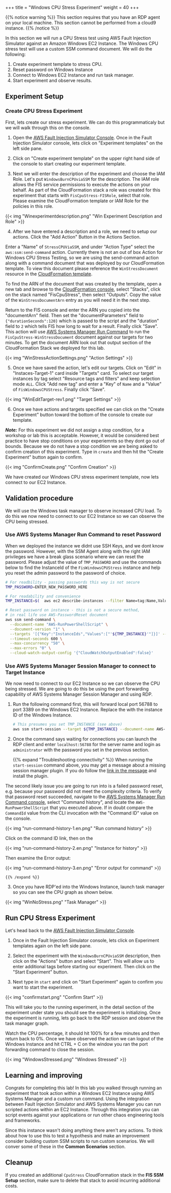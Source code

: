 +++
title = "Windows CPU Stress Experiment"
weight = 40
+++

{{% notice warning %}}
This section requires that you have an RDP agent on your local machine. This section cannot be performed from a cloud9 instance. 
{{% /notice %}}

In this section we will run a CPU Stress test using AWS Fault Injection Simulator against an Amazon Windows EC2 Instance. The Windows CPU stress test will use a custom SSM command document. We will do the following: 

1. Create experiment template to stress CPU.
2. Reset password on Windows Instance
2. Connect to Windows EC2 Instance and run task manager.
3. Start experiment and observe results.

## Experiment Setup 

### Create CPU Stress Experiment

First, lets create our stress experiment. We can do this programmaticaly but we will walk through this on the console. 

1. Open the [AWS Fault Injection Simulator Console](https://console.aws.amazon.com/fis/home?#Home). Once in the Fault Injection Simulator console, lets click on "Experiment templates" on the left side pane. 

2. Click on "Create experiment template" on  the upper right hand side of the console to start creating our experiment template. 

3. Next we will enter the description of the experiment and choose the IAM Role. Let's put `WindowsBurnCPUviaSSM` for the description. The IAM role allows the FIS service permissions to execute the actions on your behalf. As part of the CloudFormation stack a role was created for this experiment that starts with `FisCpuStress-FISRole`, select that role. Please examine the CloudFormation template or IAM Role for the policies in this role. 

{{< img "Winexperimentdescription.png" "Win Experiment Description and Role" >}}

4. After we have entered a description and a role, we need to setup our actions. Click the "Add Action" Button in the Actions Section. 

Enter a "Name" of `StressCPUViaSSM`, and under "Action Type" select the `aws:ssm:send-command` action. Currently there is not an out of box Action for Windows CPU Stress Testing, so we are using the send-command action along with a command document that was deployed by our CloudFormation template. To view this document please reference the `WinStressDocument` resource in the [CloudFormation template](https://github.com/aws-samples/aws-fault-injection-simulator-workshop/blob/main/resources/templates/cpu-stress/CPUStressInstances.yaml). 

To find the ARN of the document that was created by the template, open a new tab and browse to the [CloudFormation console](https://console.aws.amazon.com/cloudformation/home?#/stacks?filteringStatus=active&filteringText=FisCpuStress&viewNested=true&hideStacks=false), select "Stacks", click on the stack named "FisCpuStress", then select "Outputs". Copy the value of the `WinStressDocumentArn` entry as you will need it in the next step.

Return to the FIS console and enter the ARN you copied into the "documentArn" field. Then set the "documentParameters" field to `{"durationSeconds":120}` which is passed to the script and the "duration" field to `2` which tells FIS how long to wait for a result. Finally click "Save". This action will use [AWS Systems Manager Run Command](https://docs.aws.amazon.com/systems-manager/latest/userguide/execute-remote-commands.html) to run the `FisCpuStress-WinStressDocument` document against our targets for two minutes. To get the document ARN look out that output section of the CloudFormation Stack we deployed for this lab. 

{{< img "WinStressActionSettings.png" "Action Settings" >}}

5. Once we have saved the action, let's edit our targets. Click on "Edit" in "Instaces-Target-1" card inside "Targets" card. To select our target instances by tag select "Resource tags and filters" and keep selection mode `ALL`. Click "Add new tag" and enter a "Key" of `Name` and a "Value" of `FisWindowsCPUStress`. Finally click "Save". 

{{< img "WinEditTarget-rev1.png" "Target Settings" >}}

6. Once we have actions and targets specified we can click on the "Create Experiment" button toward the bottom of the console to create our template. 

**_Note:_** For this experiment we did not assign a stop condition, for a workshop or lab this is acceptable. However, it would be considered best practice to have stop conditions on your experiemnts so they dont go out of bounds. Because we do not have a stop condition we are being asked to confirm creation of this experiment. Type in `create` and then hit the "Create Experiment" button again to confirm. 

{{< img "ConfirmCreate.png" "Confirm Creation" >}}

We have created our Windows CPU stress experiment template, now lets connect to our EC2 Instance.

## Validation procedure

We will use the Windows task manager to observe increased CPU load. To do this we now need to connect to our EC2 Instance so we can observe the CPU being stressed. 

### Use AWS Systems Manager Run Command to reset Password

When we deployed the instance we didnt use SSH Keys, and we dont know the password. However, with the SSM Agent along with the right IAM privileges we have a break glass scenario where we can reset the password. Please adjust the value of `TMP_PASSWORD` and use the commands below to find the InstanceId of the `FisWindowsCPUStress` instance and help you reset the admin password to the password of choice. 

```bash
# For readbility - passing passwords this way is not secure
TMP_PASSWORD=ENTER_NEW_PASSWORD_HERE
```

```bash
# For readability and convenience
TMP_INSTANCE=$(  aws ec2 describe-instances --filter Name=tag:Name,Values=FisWindowsCPUStress --query 'Reservations[*].Instances[0].InstanceId' --output text )

# Reset password on instance - this is not a secure method, 
# in real life use AWS-PasswordReset document
aws ssm send-command \
  --document-name "AWS-RunPowerShellScript" \
  --document-version "1" \
  --targets '[{"Key":"InstanceIds","Values":["'${TMP_INSTANCE}'"]}]' --parameters '{"workingDirectory":[""],"executionTimeout":["3600"],"commands":["net user administrator '${TMP_PASSWORD}'"]}' \
  --timeout-seconds 600 \
  --max-concurrency "50" \
  --max-errors "0" \
  --cloud-watch-output-config '{"CloudWatchOutputEnabled":false}'
```

### Use AWS Systems Manager Session Manager to connect to Target Instance

We now need to connect to our EC2 Instance so we can observe the CPU being stressed. We are going to do this be using the port forwarding capability of AWS Systems Manager Session Manager and using RDP.

1. Run the following command first, this will forward local port 56788 to port 3389 on the Windows EC2 Instance. Replace the **<instanceid>** with the instance ID of the Windows Instance.

    ```bash
    # This presumes you set TMP_INSTANCE (see above)
    aws ssm start-session --target ${TMP_INSTANCE} --document-name AWS-StartPortForwardingSession --parameters '{"portNumber":["3389"],"localPortNumber":["56788"]}'
    ```

2. Once the command says waiting for connections you can launch the RDP client and enter `localhost:56788` for the server name and login as `administrator` with the password you set in the previous section. 

    {{% expand "Troubleshooting connectivity" %}}
When running the `start-session` command above, you may get a message about a missing session manager plugin. If you do follow the [link in the message](https://docs.aws.amazon.com/systems-manager/latest/userguide/session-manager-working-with-install-plugin.html) and install the plugin.

The second likely issue you are going to run into is a failed password reset, e.g. because your password did not meet the complexity criteria. To verify that password reset succeeded, navigate to the [AWS Systems Manager Run Command console](https://console.aws.amazon.com/systems-manager/run-command/executing-commands), select "Command history", and locate the `AWS-RunPowerShellScript` that you executed above. If in doubt compare the `CommandId` value from the CLI invocation with the "Command ID" value on the console.

{{< img "run-command-history-1.en.png" "Run command history" >}}

Click on the command ID link, then on the 

{{< img "run-command-history-2.en.png" "Instance for history" >}}

Then examine the Error output:

{{< img "run-command-history-3.en.png" "Error output for command" >}}


    {{% /expand %}}



3. Once you have RDP'ed into the Windows Instance, launch task manager so you can see the CPU graph as shown below. 

{{< img "WinNoStress.png" "Task Manager" >}}


## Run CPU Stress Experiment

Let's head back to the [AWS Fault Injection Simulator Console](https://console.aws.amazon.com/fis/home?#Home).

1. Once in the Fault Injection Simulator console, lets click on Experiment templates again on the left side pane. 

2. Select the experiment with the `WindowsBurnCPUviaSSM` description, then click on the "Actions" button and select "Start". This will allow us to enter additional tags before starting our experiment. Then click on the "Start Experiment" button. 

3. Next type in `start` and click on "Start Experiment" again to confirm you want to start the experiment. 

{{< img "confirmstart.png" "Confirm Start" >}}

This will take you to the running experiment, in the detail section of the experiment under state you should see the experiment is initializing. Once the experiment is running, lets go back to the RDP session and observe the task manager graph. 

Watch the CPU percentage, it should hit 100% for a few minutes and then return back to 0%. Once we have observed the action we can logout of the Windows Instance and hit CTRL + C on the window you ran the port forwarding command to close the session. 
 
{{< img "WindowsStressed.png" "Windows Stressed" >}}

## Learning and improving

Congrats for completing this lab! In this lab you walked through running an experiment that took action within a Windows EC2 Instance using AWS Systems Manager and a custom run command.  Using the integration between Fault Injection Simulator and AWS Systems Manager you can run scripted actions within an EC2 Instance. Through this integration you can script events against your applications or run other chaos engineering tools and frameworks. 

Since this instance wasn't doing anything there aren't any actions. To think about how to use this to test a hypothesis and make an improvement consider building custom SSM scripts to run custom scenarios. We will conver some of these in the **Common Scenarios** section.

## Cleanup

If you created an additional `CpuStress` CloudFormation stack in the **FIS SSM Setup** section, make sure to delete that stack to avoid incurring additional costs.

